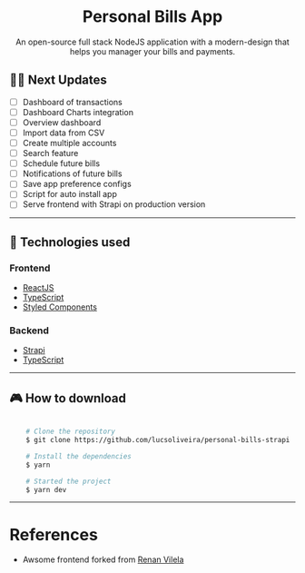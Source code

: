 <div align="center">
<h1 align="center">
    <!-- <img src="https://ik.imagekit.io/dzojbyqyz/cover.png?updatedAt=1713803120525"> -->
</h1>

# Personal Bills App

An open-source full stack NodeJS application with a modern-design that helps you manager your bills and payments.<br/>

</div>

<!-- <details>
<summary><kbd>Table of contents</kbd></summary>

#### TOC

- [👋🏻 Getting Started & Join Our Community](#-getting-started--join-our-community)
- [✨ Features](#-features)
  - [`1` Multi-Model Service Provider Support](#1-multi-model-service-provider-support)
  - [`2` Local Large Language Model (LLM) Support](#2-local-large-language-model-llm-support)
  - [`3` Model Visual Recognition](#3-model-visual-recognition)
  - [`4` TTS & STT Voice Conversation](#4-tts--stt-voice-conversation)
  - [`5` Text to Image Generation](#5-text-to-image-generation)
  - [`6` Plugin System (Function Calling)](#6-plugin-system-function-calling)
  - [`7` Agent Market (GPTs)](#7-agent-market-gpts)
  - [`8` Progressive Web App (PWA)](#8-progressive-web-app-pwa)
  - [`9` Mobile Device Adaptation](#9-mobile-device-adaptation)
  - [`10` Custom Themes](#10-custom-themes)
  - [`*` What's more](#-whats-more)
- [⚡️ Performance](#️-performance)
- [🛳 Self Hosting](#-self-hosting)
  - [`A` Deploying with Vercel, Zeabur or Sealos](#a-deploying-with-vercel-zeabur-or-sealos)
  - [`B` Deploying with Docker](#b-deploying-with-docker)
  - [Environment Variable](#environment-variable)
- [📦 Ecosystem](#-ecosystem)
- [🧩 Plugins](#-plugins)
- [⌨️ Local Development](#️-local-development)
- [🤝 Contributing](#-contributing)
- [❤️ Sponsor](#️-sponsor)
- [🔗 More Products](#-more-products)

####

<br/>

</details> -->

<!-- ## ✨ Features

[![][image-feat-privoder]][docs-feat-provider]

### `1` [Multi-Model Service Provider Support][docs-feat-provider]

In the continuous development of LobeChat, we deeply understand the importance of diversity in model service providers for meeting the needs of the community when providing AI conversation services. Therefore, we have expanded our support to multiple model service providers, rather than being limited to a single one, in order to offer users a more diverse and rich selection of conversations. -->

<!-- --- -->

## 👨‍🚀 Next Updates

- [ ] Dashboard of transactions
- [ ] Dashboard Charts integration
- [ ] Overview dashboard
- [ ] Import data from CSV
- [ ] Create multiple accounts
- [ ] Search feature
- [ ] Schedule future bills
- [ ] Notifications of future bills
- [ ] Save app preference configs
- [ ] Script for auto install app
- [ ] Serve frontend with Strapi on production version

---

## 🚀 Technologies used

### Frontend

- [ReactJS](https://reactjs.org)
- [TypeScript](https://www.typescriptlang.org/)
- [Styled Components](https://styled-components.com/)

### Backend

- [Strapi](https://strapi.io)
- [TypeScript](https://www.typescriptlang.org/)

---

## 🎮 How to download

```bash

    # Clone the repository
    $ git clone https://github.com/lucsoliveira/personal-bills-strapi

    # Install the dependencies
    $ yarn

    # Started the project
    $ yarn dev
```

---

# References

- Awsome frontend forked from [Renan Vilela](https://github.com/renanvilelati/financial-dashboard)

